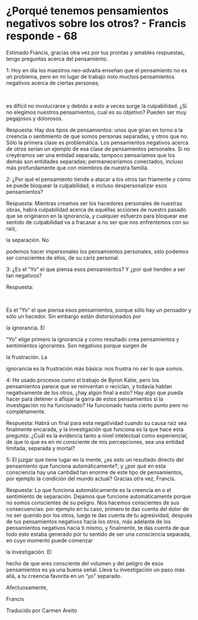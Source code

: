 # ¿Porqué tenemos pensamientos negativos sobre los otros? - Francis responde - 68

Estimado Francis, gracias otra vez por tus prontas y amables respuestas, tengo preguntas acerca del pensamiento.

1: Hoy en día los maestros neo-advaita enseñan que el pensamiento no es un problema, pero en mi lugar de trabajo noto muchos pensamientos negativos acerca de ciertas personas;

  

es difícil no involucrarse y debido a esto a veces surge la culpabilidad. ¿Si no elegimos nuestros pensamientos, cual es su objetivo? Pueden ser muy pegajosos y dolorosos.

Respuesta: Hay dos tipos de pensamientos: unos que giran en torno a la creencia o sentimiento de que somos personas separadas, y otros que no. Sólo la primera clase es problemática. Los pensamientos negativos acerca de otros serían un ejemplo de esa clase de pensamientos personales. Si no creyéramos ser una entidad separada, tampoco pensaríamos que los demás son entidades separadas; permaneceríamos conectados, incluso más profundamente que con miembros de nuestra familia. 

2: ¿Por qué el pensamiento tiende a atacar a los otros tan fríamente y cómo se puede bloquear la culpabilidad, e incluso despersonalizar esos pensamientos?

Respuesta: Mientras creamos ser los hacedores personales de nuestras obras, habrá culpabilidad acerca de aquéllas acciones de nuestro pasado que se originaron en la ignorancia, y cualquier esfuerzo para bloquear ese sentido de culpabilidad va a fracasar a no ser que nos enfrentemos con su raíz, 

la separación. No

 podemos hacer impersonales los pensamientos personales, sólo podemos ser conscientes de ellos, de su cariz personal.

3: ¿Es el “Yo” el que piensa esos pensamientos? Y ¿por qué tienden a ser tan negativos?

Respuesta:

  

Es el “Yo” el que piensa esos pensamientos, porque sólo hay un pensador y sólo un hacedor. Sin embargo están distorsionados por 

la ignorancia. El

 “Yo” elige primero la ignorancia y como resultado crea pensamientos y sentimientos ignorantes. Son negativos porque surgen de 

la frustración. La

 ignorancia es la frustración más básica: nos frustra no ser lo que somos.

4: He usado procesos como el trabajo de Byron Katie, pero los pensamientos parece que se reinventan o reciclan, y todavía hablan negativamente de los otros, ¿hay algún final a esto? Hay algo que pueda hacer para detener o aflojar la garra de estos pensamientos si la investigación no ha funcionado? Ha funcionado hasta cierto punto pero no completamente.

Respuesta: Habrá un final para esta negatividad cuando su causa raíz sea finalmente encarada, y la investigación que funciona es la que hace esta pregunta: ¿Cuál es la evidencia tanto a nivel intelectual como experiencial, de que lo que es en mí consciente de mis percepciones, sea una entidad limitada, separada y mortal?

5: El juzgar que tiene lugar en la mente, ¿es esto un resultado directo del pensamiento que funciona automáticamente?, y ¿por qué en esta consciencia hay una cantidad tan enorme de este tipo de pensamientos, por ejemplo la condición del mundo actual? Gracias otra vez, Francis.

Respuesta: Lo que funciona automáticamente es la creencia en o el sentimiento de separación. Dejamos que funcione automáticamente porque no somos conscientes de su peligro. Nos hacemos conscientes de sus consecuencias: por ejemplo en tu caso, primero te das cuenta del dolor de no ser querido por los otros, luego te das cuenta de tu agresividad, después de tus pensamientos negativos hacia los otros, más adelante de los pensamientos negativos hacia ti mismo, y finalmente, te das cuenta de que todo esto estaba generado por tu sentido de ser una consciencia separada, en cuyo momento puede comenzar 

la investigación. El

 hecho de que eres consciente del volumen y del peligro de esos pensamientos es ya una buena señal. Lleva tu investigación un paso más allá, a tu creencia favorita en un “yo” separado.

Afectuosamente, 

Francis

Traducido por Carmen Areito 

